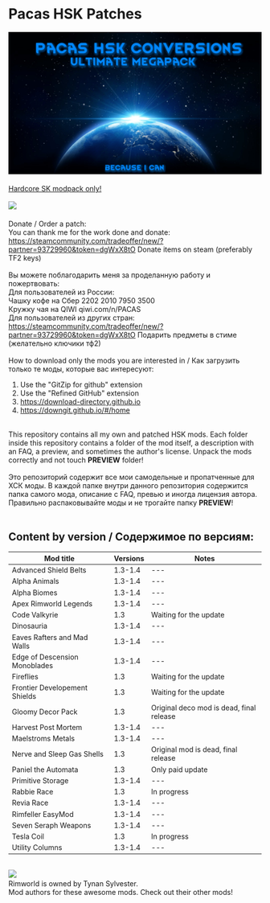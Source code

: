 # Pacas HSK Patches
![Preview](/mod_preview.png?raw=true "Preview")<br><br>
[Hardcore SK modpack only!](https://github.com/skyarkhangel/Hardcore-SK/tree/development)
<br><br>
<img src="https://i.imgur.com/svEwA2k.png"><br><br>
Donate / Order a patch:<br>
You can thank me for the work done and donate:<br>
https://steamcommunity.com/tradeoffer/new/?partner=93729960&token=dgWxX8tO Donate items on steam (preferably TF2 keys)<br><br>
Вы можете поблагодарить меня за проделанную работу и пожертвовать:<br>
Для пользователей из России:<br>
Чашку кофе на Сбер 2202 2010 7950 3500<br>
Кружку чая на QIWI qiwi.com/n/PACAS<br>
Для пользователей из других стран:<br>
https://steamcommunity.com/tradeoffer/new/?partner=93729960&token=dgWxX8tO Подарить предметы в стиме (желательно ключики тф2)<br><br>
How to download only the mods you are interested in / Как загрузить только те моды, которые вас интересуют:<br>
1) Use the "GitZip for github" extension<br>
2) Use the "Refined GitHub" extension<br>
3) https://download-directory.github.io<br>
4) https://downgit.github.io/#/home<br><br>

This repository contains all my own and patched HSK mods. Each folder inside this repository contains a folder of the mod itself, a description with an FAQ, a preview, and sometimes the author's license. Unpack the mods correctly and not touch __PREVIEW__ folder!<br><br>
Это репозиторий содержит все мои самодельные и пропатченные для ХСК моды. В каждой папке внутри данного репозитория содержится папка самого мода, описание с FAQ, превью и иногда лицензия автора. Правильно распаковывайте моды и не трогайте папку __PREVIEW__!<br><br>
## Content by version / Содержимое по версиям:<br>
| Mod title | Versions | Notes |
| --- | --- | --- |
| Advanced Shield Belts | 1.3-1.4 | --- |
| Alpha Animals | 1.3-1.4 | --- |
| Alpha Biomes | 1.3-1.4 | --- |
| Apex Rimworld Legends | 1.3-1.4 | --- |
| Code Valkyrie | 1.3 | Waiting for the update |
| Dinosauria | 1.3-1.4 | --- |
| Eaves Rafters and Mad Walls | 1.3-1.4 | --- |
| Edge of Descension Monoblades | 1.3-1.4 | --- |
| Fireflies | 1.3 | Waiting for the update |
| Frontier Developement Shields | 1.3 | Waiting for the update |
| Gloomy Decor Pack | 1.3 | Original deco mod is dead, final release |
| Harvest Post Mortem | 1.3-1.4 | --- |
| Maelstroms Metals | 1.3-1.4 | --- |
| Nerve and Sleep Gas Shells | 1.3 | Original mod is dead, final release |
| Paniel the Automata | 1.3 | Only paid update |
| Primitive Storage | 1.3-1.4 | --- |
| Rabbie Race | 1.3 | In progress |
| Revia Race | 1.3-1.4 | --- |
| Rimfeller EasyMod | 1.3-1.4 | --- |
| Seven Seraph Weapons | 1.3-1.4 | --- |
| Tesla Coil | 1.3 | In progress 
| Utility Columns | 1.3-1.4 | --- |
<br>
<img src="https://i.imgur.com/fdngbbh.png"><br>
Rimworld is owned by Tynan Sylvester.<br>
Mod authors for these awesome mods. Check out their other mods!
